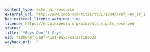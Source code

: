 ```yaml
---
content_type: external-resource
external_url: http://www.imdb.com/title/tt0171804/?ref_=nv_sr_1
has_external_license_warning: true
license: https://en.wikipedia.org/wiki/All_rights_reserved
status: ''
title: '*Boys Don''t Cry*'
uid: 718b648f-5e8f-41a1-9a5c-c2c3af18e623
wayback_url: ''
---
```

